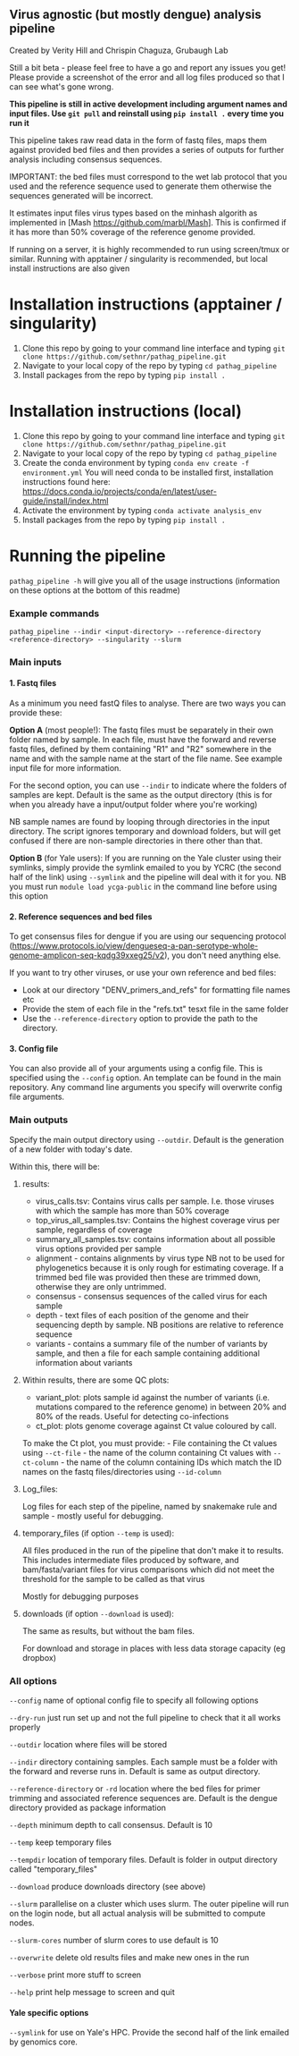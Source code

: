 ## Virus agnostic (but mostly dengue) analysis pipeline

Created by Verity Hill and Chrispin Chaguza, Grubaugh Lab

Still a bit beta - please feel free to have a go and report any issues you get! Please provide a screenshot of the error and all log files produced so that I can see what's gone wrong.

**This pipeline is still in active development including argument names and input files. Use ```git pull``` and reinstall using ```pip install .``` every time you run it**

This pipeline takes raw read data in the form of fastq files, maps them against provided bed files and then provides a series of outputs for further analysis including consensus sequences. 

IMPORTANT: the bed files must correspond to the wet lab protocol that you used and the reference sequence used to generate them otherwise the sequences generated will be incorrect. 

It estimates input files virus types based on the minhash algorith as implemented in [Mash https://github.com/marbl/Mash]. This is confirmed if it has more than 50% coverage of the reference genome provided.

If running on a server, it is highly recommended to run using screen/tmux or similar.
Running with apptainer / singularity is recommended, but local install instructions are also given 

# Installation instructions (apptainer / singularity)

1. Clone this repo by going to your command line interface and typing ```git clone https://github.com/sethnr/pathag_pipeline.git```
2. Navigate to your local copy of the repo by typing ```cd pathag_pipeline```
3. Install packages from the repo by typing ```pip install .```

# Installation instructions (local)

1. Clone this repo by going to your command line interface and typing ```git clone https://github.com/sethnr/pathag_pipeline.git```
2. Navigate to your local copy of the repo by typing ```cd pathag_pipeline```
3. Create the conda environment by typing ```conda env create -f environment.yml``` You will need conda to be installed first, installation instructions found here: https://docs.conda.io/projects/conda/en/latest/user-guide/install/index.html
4. Activate the environment by typing ```conda activate analysis_env```
5. Install packages from the repo by typing ```pip install .```


# Running the pipeline

```pathag_pipeline -h``` will give you all of the usage instructions (information on these options at the bottom of this readme)

### Example commands

```pathag_pipeline --indir <input-directory> --reference-directory <reference-directory> --singularity --slurm```

### Main inputs

#### 1. Fastq files
As a minimum you need fastQ files to analyse. There are two ways you can provide these:

**Option A** (most people!): The fastq files must be separately in their own folder named by sample. In each file, must have the forward and reverse fastq files, defined by them containing "R1" and "R2" somewhere in the name and with the sample name at the start of the file name. See example input file for more information.

For the second option, you can use ``--indir`` to indicate where the folders of samples are kept. Default is the same as the output directory (this is for when you already have a input/output folder where you're working)

NB sample names are found by looping through directories in the input directory. The script ignores temporary and download folders, but will get confused if there are non-sample directories in there other than that.

**Option B** (for Yale users): If you are running on the Yale cluster using their symlinks, simply provide the symlink emailed to you by YCRC (the second half of the link) using ``--symlink`` and the pipeline will deal with it for you.
NB you must run ```module load ycga-public``` in the command line before using this option

#### 2. Reference sequences and bed files
To get consensus files for dengue if you are using our sequencing protocol (https://www.protocols.io/view/dengueseq-a-pan-serotype-whole-genome-amplicon-seq-kqdg39xxeg25/v2), you don't need anything else. 

If you want to try other viruses, or use your own reference and bed files:

- Look at our directory "DENV_primers_and_refs" for formatting file names etc
- Provide the stem of each file in the "refs.txt" tesxt file in the same folder
- Use the ``--reference-directory`` option to provide the path to the directory. 


#### 3. Config file
You can also provide all of your arguments using a config file. This is specified using the ```--config``` option. An template can be found in the main repository. Any command line arguments you specify will overwrite config file arguments.


### Main outputs

Specify the main output directory using ``--outdir``. Default is the generation of a new folder with today's date.

Within this, there will be:

1. results:
	- virus_calls.tsv: Contains virus calls per sample. I.e. those viruses with which the sample has more than 50% coverage
	- top_virus_all_samples.tsv: Contains the highest coverage virus per sample, regardless of coverage
	- summary_all_samples.tsv: contains information about all possible virus options provided per sample
	- alignment - contains alignments by virus type NB not to be used for phylogenetics because it is only rough for estimating coverage. If a trimmed bed file was provided then these are trimmed down, otherwise they are only untrimmed.
	- consensus - consensus sequences of the called virus for each sample
	- depth - text files of each position of the genome and their sequencing depth by sample. NB positions are relative to reference sequence
	- variants - contains a summary file of the number of variants by sample, and then a file for each sample containing additional information about variants

2.  Within results, there are some QC plots:

	- variant_plot: plots sample id against the number of variants (i.e. mutations compared to the reference genome) in between 20% and 80% of the reads. Useful for detecting co-infections
	- ct_plot: plots genome coverage against Ct value coloured by call.
	
	 To make the Ct plot, you must provide:
	 	- File containing the Ct values using ``--ct-file``
	 	- the name of the column containing Ct values with ``--ct-column``
	 	- the name of the column containing IDs which match the ID names on the fastq files/directories using ``--id-column``

3. Log_files:

	Log files for each step of the pipeline, named by snakemake rule and sample - mostly useful for debugging.


4. temporary_files (if option ``--temp`` is used):

	All files produced in the run of the pipeline that don't make it to results.
	This includes intermediate files produced by software, and bam/fasta/variant files for virus comparisons which did not meet the threshold for the sample to be called as that virus
	
	Mostly for debugging purposes
	
5. downloads (if option ``--download`` is used):

	The same as results, but without the bam files. 
	
	For download and storage in places with less data storage capacity (eg dropbox)
	




### All options

``--config`` name of optional config file to specify all following options

``--dry-run`` just run set up and not the full pipeline to check that it all works properly


``--outdir`` location where files will be stored

``--indir`` directory containing samples. Each sample must be a folder with the forward and reverse runs in. Default is same as output directory.


``--reference-directory`` or ``-rd`` location where the bed files for primer trimming and associated reference sequences are. Default is the dengue directory provided as package information

``--depth`` minimum depth to call consensus. Default is 10


``--temp`` keep temporary files

``--tempdir`` location of temporary files. Default is folder in output directory called "temporary_files"

``--download`` produce downloads directory (see above)


``--slurm`` parallelise on a cluster which uses slurm. The outer pipeline will run on the login node, but all actual analysis will be submitted to compute nodes.

``--slurm-cores`` number of slurm cores to use default is 10


``--overwrite`` delete old results files and make new ones in the run

``--verbose`` print more stuff to screen

``--help`` print help message to screen and quit


#### Yale specific options

``--symlink`` for use on Yale's HPC. Provide the second half of the link emailed by genomics core. 

    
    
